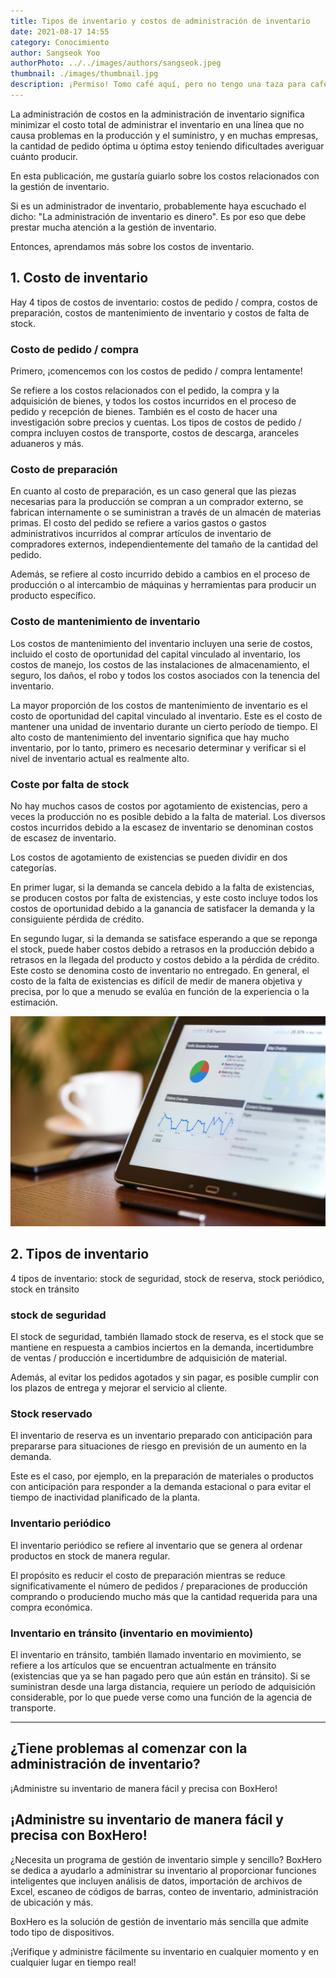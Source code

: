 ```yaml
---
title: Tipos de inventario y costos de administración de inventario
date: 2021-08-17 14:55
category: Conocimiento
author: Sangseok Yoo
authorPhoto: ../../images/authors/sangseok.jpeg
thumbnail: ./images/thumbnail.jpg
description: ¡Permiso! Tomo café aquí, pero no tengo una taza para café.
---
```


<gray-text>La administración de costos en la administración de inventario significa minimizar el costo total de administrar el inventario en una línea que no causa problemas en la producción y el suministro, y en muchas empresas, la cantidad de pedido óptima u óptima estoy teniendo dificultades averiguar cuánto producir.</gray-text>

En esta publicación, me gustaría guiarlo sobre los costos relacionados con la gestión de inventario.

Si es un administrador de inventario, probablemente haya escuchado el dicho: "La administración de inventario es dinero". Es por eso que debe prestar mucha atención a la gestión de inventario.

Entonces, aprendamos más sobre los costos de inventario.

## 1. Costo de inventario

Hay 4 tipos de costos de inventario: costos de pedido / compra, costos de preparación, costos de mantenimiento de inventario y costos de falta de stock.

### Costo de pedido / compra

Primero, ¡comencemos con los costos de pedido / compra lentamente!

Se refiere a los costos relacionados con el pedido, la compra y la adquisición de bienes, y todos los costos incurridos en el proceso de pedido y recepción de bienes. También es el costo de hacer una investigación sobre precios y cuentas. Los tipos de costos de pedido / compra incluyen costos de transporte, costos de descarga, aranceles aduaneros y más.

### Costo de preparación

En cuanto al costo de preparación, es un caso general que las piezas necesarias para la producción se compran a un comprador externo, se fabrican internamente o se suministran a través de un almacén de materias primas. El costo del pedido se refiere a varios gastos o gastos administrativos incurridos al comprar artículos de inventario de compradores externos, independientemente del tamaño de la cantidad del pedido.

Además, se refiere al costo incurrido debido a cambios en el proceso de producción o al intercambio de máquinas y herramientas para producir un producto específico.

### Costo de mantenimiento de inventario

Los costos de mantenimiento del inventario incluyen una serie de costos, incluido el costo de oportunidad del capital vinculado al inventario, los costos de manejo, los costos de las instalaciones de almacenamiento, el seguro, los daños, el robo y todos los costos asociados con la tenencia del inventario.

La mayor proporción de los costos de mantenimiento de inventario es el costo de oportunidad del capital vinculado al inventario. Este es el costo de mantener una unidad de inventario durante un cierto período de tiempo. El alto costo de mantenimiento del inventario significa que hay mucho inventario, por lo tanto, primero es necesario determinar y verificar si el nivel de inventario actual es realmente alto.

### Coste por falta de stock

No hay muchos casos de costos por agotamiento de existencias, pero a veces la producción no es posible debido a la falta de material. Los diversos costos incurridos debido a la escasez de inventario se denominan costos de escasez de inventario.

Los costos de agotamiento de existencias se pueden dividir en dos categorías.

En primer lugar, si la demanda se cancela debido a la falta de existencias, se producen costos por falta de existencias, y este costo incluye todos los costos de oportunidad debido a la ganancia de satisfacer la demanda y la consiguiente pérdida de crédito.

En segundo lugar, si la demanda se satisface esperando a que se reponga el stock, puede haber costos debido a retrasos en la producción debido a retrasos en la llegada del producto y costos debido a la pérdida de crédito. Este costo se denomina costo de inventario no entregado. En general, el costo de la falta de existencias es difícil de medir de manera objetiva y precisa, por lo que a menudo se evalúa en función de la experiencia o la estimación.

![BoxHero Dashboard](./images/1.jpg)

## 2. Tipos de inventario

4 tipos de inventario: stock de seguridad, stock de reserva, stock periódico, stock en tránsito

### stock de seguridad

El stock de seguridad, también llamado stock de reserva, es el stock que se mantiene en respuesta a cambios inciertos en la demanda, incertidumbre de ventas / producción e incertidumbre de adquisición de material.

Además, al evitar los pedidos agotados y sin pagar, es posible cumplir con los plazos de entrega y mejorar el servicio al cliente.

### Stock reservado

El inventario de reserva es un inventario preparado con anticipación para prepararse para situaciones de riesgo en previsión de un aumento en la demanda.

Este es el caso, por ejemplo, en la preparación de materiales o productos con anticipación para responder a la demanda estacional o para evitar el tiempo de inactividad planificado de la planta.

### Inventario periódico

El inventario periódico se refiere al inventario que se genera al ordenar productos en stock de manera regular.

El propósito es reducir el costo de preparación mientras se reduce significativamente el número de pedidos / preparaciones de producción comprando o produciendo mucho más que la cantidad requerida para una compra económica.

### Inventario en tránsito (inventario en movimiento)

El inventario en tránsito, también llamado inventario en movimiento, se refiere a los artículos que se encuentran actualmente en tránsito (existencias que ya se han pagado pero que aún están en tránsito). Si se suministran desde una larga distancia, requiere un período de adquisición considerable, por lo que puede verse como una función de la agencia de transporte.

---

## ¿Tiene problemas al comenzar con la administración de inventario?

¡Administre su inventario de manera fácil y precisa con BoxHero!

## ¡Administre su inventario de manera fácil y precisa con BoxHero!

¿Necesita un programa de gestión de inventario simple y sencillo? BoxHero se dedica a ayudarlo a administrar su inventario al proporcionar funciones inteligentes que incluyen análisis de datos, importación de archivos de Excel, escaneo de códigos de barras, conteo de inventario, administración de ubicación y más.

BoxHero es la solución de gestión de inventario más sencilla que admite todo tipo de dispositivos.

¡Verifique y administre fácilmente su inventario en cualquier momento y en cualquier lugar en tiempo real!
